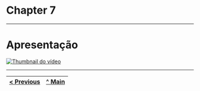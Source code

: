 # Chapter 7
---
# Apresentação

[![Thumbnail do vídeo](https://img.youtube.com/vi/SOQZtVfOHm8/0.jpg)](https://youtu.be/SOQZtVfOHm8)

---

| [< Previous](C6.md) | [^ Main](../README.md) |
|:----------------------------------:|:----------------------------------:|
